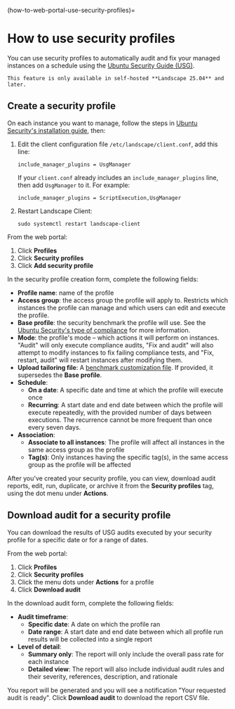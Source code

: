 (how-to-web-portal-use-security-profiles)=
# How to use security profiles

You can use security profiles to automatically audit and fix your managed instances on a schedule using the [Ubuntu Security Guide (USG)](https://documentation.ubuntu.com/security/docs/compliance/usg/).

```{note}
This feature is only available in self-hosted **Landscape 25.04** and later.
```

## Create a security profile

On each instance you want to manage, follow the steps in [Ubuntu Security's installation guide](https://documentation.ubuntu.com/security/docs/compliance/usg/install-usg/), then:

1. Edit the client configuration file `/etc/landscape/client.conf`, add this line:

    ```
    include_manager_plugins = UsgManager
    ```

    If your `client.conf` already includes an `include_manager_plugins` line, then add `UsgManager` to it. For example:

    ```
    include_manager_plugins = ScriptExecution,UsgManager
    ```

2. Restart Landscape Client:

    ```
    sudo systemctl restart landscape-client
    ```

From the web portal:

1. Click **Profiles**
2. Click **Security profiles**
3. Click **Add security profile**

In the security profile creation form, complete the following fields:

- **Profile name**: name of the profile
- **Access group**: the access group the profile will apply to. Restricts which instances the profile can manage and which users can edit and execute the profile.
- **Base profile**: the security benchmark the profile will use. See the [Ubuntu Security's type of compliance](https://documentation.ubuntu.com/security/docs/compliance/usg/) for more information.
- **Mode**: the profile's mode – which actions it will perform on instances. "Audit" will only execute compliance audits, "Fix and audit" will also attempt to modify instances to fix failing compliance tests, and "Fix, restart, audit" will restart instances after modifying them.
- **Upload tailoring file**: A [benchmark customization file](https://documentation.ubuntu.com/security/docs/compliance/usg/cis-customize/). If provided, it supersedes the **Base profile**.
- **Schedule**:
  - **On a date**: A specific date and time at which the profile will execute once
  - **Recurring**: A start date and end date between which the profile will execute repeatedly, with the provided number of days between executions. The recurrence cannot be more frequent than once every seven days.
- **Association**:
  - **Associate to all instances**: The profile will affect all instances in the same access group as the profile
  - **Tag(s)**: Only instances having the specific tag(s), in the same access group as the profile will be affected
  
After you've created your security profile, you can view, download audit reports, edit, run, duplicate, or archive it from the **Security profiles** tag, using the dot menu under **Actions**.

## Download audit for a security profile

You can download the results of USG audits executed by your security profile for a specific date or for a range of dates.

From the web portal:

1. Click **Profiles**
2. Click **Security profiles**
3. Click the menu dots under **Actions** for a profile
4. Click **Download audit**

In the download audit form, complete the following fields:

- **Audit timeframe**:
  - **Specific date**: A date on which the profile ran
  - **Date range**: A start date and end date between which all profile run results will be collected into a single report
- **Level of detail**:
  - **Summary only**: The report will only include the overall pass rate for each instance
  - **Detailed view**: The report will also include individual audit rules and their severity, references, description, and rationale

You report will be generated and you will see a notification "Your requested audit is ready". Click **Download audit** to download the report CSV file.
